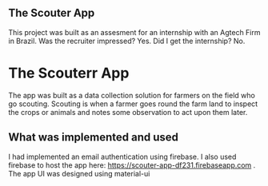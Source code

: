 ## The Scouter App

This project was built as an assesment for an internship with an Agtech Firm in Brazil. Was the recruiter impressed? Yes.
Did I get the internship? No.

# The Scouterr App

The app was built as a data collection solution for farmers on the field who go scouting. Scouting is when a farmer goes round the farm land to inspect the crops or animals and notes some observation to act upon them later.

## What was implemented and used
I had implemented an email authentication using firebase. I also used firebase to host the app here: https://scouter-app-df231.firebaseapp.com .
The app UI was designed using material-ui


